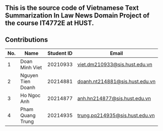 ## This is the source code of Vietnamese Text Summarization In Law News Domain Project of the course IT4772E at HUST.

## Contributions

| No. | Name              | Student ID | Email                                  |
|-----|-------------------|------------|----------------------------------------|
| 1   | Doan Minh Viet    | 20210933   | viet.dm210933@sis.hust.edu.vn           |
| 2   | Nguyen Tien Doanh | 20214881   | doanh.nt214881@sis.hust.edu.vn         |
| 3   | Ho Ngoc Anh       | 20214877   | anh.hn214877@sis.hust.edu.vn           |
| 4   | Pham Quang Trung  | 20214935   | trung.pq214935@sis.hust.edu.vn         |
